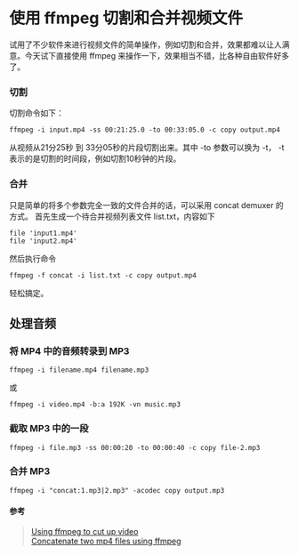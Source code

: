 # 使用 ffmpeg 切割和合并视频文件

试用了不少软件来进行视频文件的简单操作，例如切割和合并，效果都难以让人满意。今天试下直接使用 ffmpeg 来操作一下，效果相当不错，比各种自由软件好多了。

### 切割
切割命令如下：
```
ffmpeg -i input.mp4 -ss 00:21:25.0 -to 00:33:05.0 -c copy output.mp4
```
从视频从21分25秒 到 33分05秒的片段切割出来。其中 -to 参数可以换为 -t， -t表示的是切割的时间段，例如切割10秒钟的片段。

### 合并
只是简单的将多个参数完全一致的文件合并的话，可以采用 concat demuxer 的方式。
首先生成一个待合并视频列表文件 list.txt，内容如下
```
file 'input1.mp4'
file 'input2.mp4'
```
然后执行命令
```
ffmpeg -f concat -i list.txt -c copy output.mp4
```
轻松搞定。

## 处理音频

### 将 MP4 中的音频转录到 MP3

```
ffmpeg -i filename.mp4 filename.mp3
```
或
```
ffmpeg -i video.mp4 -b:a 192K -vn music.mp3
```

### 截取 MP3 中的一段

```
ffmpeg -i file.mp3 -ss 00:00:20 -to 00:00:40 -c copy file-2.mp3
```

### 合并 MP3

```
ffmpeg -i "concat:1.mp3|2.mp3" -acodec copy output.mp3
```

#### 参考
> [Using ffmpeg to cut up video](https://superuser.com/questions/138331/using-ffmpeg-to-cut-up-video)  
> [Concatenate two mp4 files using ffmpeg](https://stackoverflow.com/questions/7333232/concatenate-two-mp4-files-using-ffmpeg)
